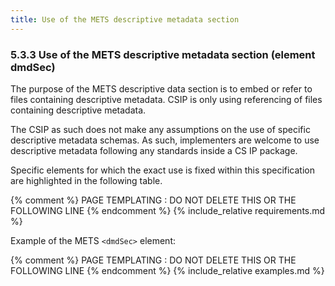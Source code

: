 ```yaml
---
title: Use of the METS descriptive metadata section
---
```

### 5.3.3 Use of the METS descriptive metadata section (element dmdSec)

The purpose of the METS descriptive data section is to embed or refer to files containing descriptive metadata. CSIP is only using referencing of files containing descriptive metadata.

The CSIP as such does not make any assumptions on the use of specific descriptive metadata schemas. As such, implementers are welcome to use descriptive metadata following any standards inside a CS IP package.

Specific elements for which the exact use is fixed within this specification are highlighted in the following table.

{% comment %} PAGE TEMPLATING : DO NOT DELETE THIS OR THE FOLLOWING LINE {% endcomment %}
{% include_relative requirements.md %}

Example of the METS `<dmdSec>` element:

{% comment %} PAGE TEMPLATING : DO NOT DELETE THIS OR THE FOLLOWING LINE {% endcomment %}
{% include_relative examples.md %}
